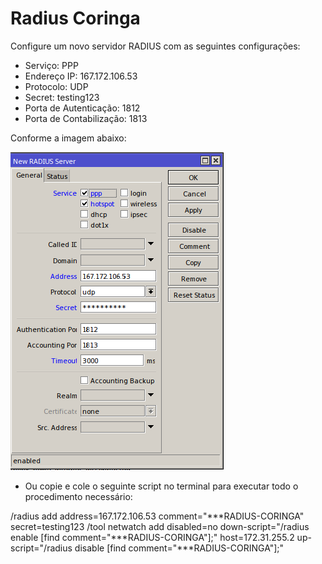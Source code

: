 # Radius Coringa

Configure um novo servidor RADIUS com as seguintes configurações:

  - Serviço: PPP
  - Endereço IP: 167.172.106.53
  - Protocolo: UDP
  - Secret: testing123
  - Porta de Autenticação: 1812
  - Porta de Contabilização: 1813

Conforme a imagem abaixo:

![Descrição da Imagem](https://github.com/theuscarvalho/radiuscoringa/blob/main/imagens/radius_server.png)

- Ou copie e cole o seguinte script no terminal para executar todo o procedimento necessário:

/radius
add address=167.172.106.53 comment="***RADIUS-CORINGA" secret=testing123
/tool netwatch
add disabled=no down-script="/radius enable  [find comment=\"***RADIUS-CORINGA\"];" host=172.31.255.2 up-script="/radius disable [find comment=\"***RADIUS-CORINGA\"];"
